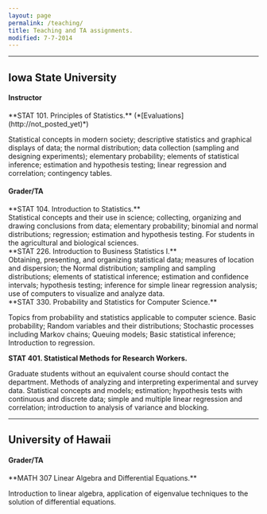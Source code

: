 ```yaml
---
layout: page
permalink: /teaching/
title: Teaching and TA assignments.
modified: 7-7-2014
---
```


<hr>

Iowa State University
-------
<h4>Instructor</h4>
**STAT 101. Principles of Statistics.** (*[Evaluations](http://not_posted_yet)*)

Statistical concepts in modern society; descriptive statistics and graphical displays of data; the normal distribution; data collection (sampling and designing experiments); elementary probability; elements of statistical inference; estimation and hypothesis testing; linear regression and correlation; contingency tables.  

<h4> Grader/TA </h4>
**STAT 104. Introduction to Statistics.**
<br>
Statistical concepts and their use in science; collecting, organizing and drawing conclusions from data; elementary probability; binomial and normal distributions; regression; estimation and hypothesis testing. For students in the agricultural and biological sciences.  
<br>
**STAT 226. Introduction to Business Statistics I.**
<br>
Obtaining, presenting, and organizing statistical data; measures of location and dispersion; the Normal distribution; sampling and sampling distributions; elements of statistical inference; estimation and confidence intervals; hypothesis testing; inference for simple linear regression analysis; use of computers to visualize and analyze data.  
<br>
**STAT 330. Probability and Statistics for Computer Science.**

Topics from probability and statistics applicable to computer science. Basic probability; Random variables and their distributions; Stochastic processes including Markov chains; Queuing models; Basic statistical inference; Introduction to regression.  


**STAT 401. Statistical Methods for Research Workers.**

Graduate students without an equivalent course should contact the department. Methods of analyzing and interpreting experimental and survey data. Statistical concepts and models; estimation; hypothesis tests with continuous and discrete data; simple and multiple linear regression and correlation; introduction to analysis of variance and blocking.  

<hr>

University of Hawaii
-------
<h4> Grader/TA </h4>
**MATH 307 Linear Algebra and Differential Equations.**

Introduction to linear algebra, application of eigenvalue techniques to the solution of differential equations.  